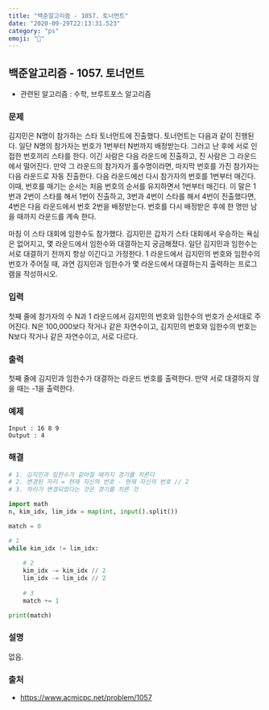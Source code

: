 ```yaml
---
title: "백준알고리즘 - 1057. 토너먼트"
date: "2020-09-29T22:13:31.523"
category: "ps"
emoji: "🌄"
---
```


## 백준알고리즘 - 1057. 토너먼트

- 관련된 알고리즘 : 수학, 브루트포스 알고리즘

### 문제

김지민은 N명이 참가하는 스타 토너먼트에 진출했다. 토너먼트는 다음과 같이 진행된다. 일단 N명의 참가자는 번호가 1번부터 N번까지 배정받는다. 그러고 난 후에 서로 인접한 번호끼리 스타를 한다. 이긴 사람은 다음 라운드에 진출하고, 진 사람은 그 라운드에서 떨어진다. 만약 그 라운드의 참가자가 홀수명이라면, 마지막 번호를 가진 참가자는 다음 라운드로 자동 진출한다. 다음 라운드에선 다시 참가자의 번호를 1번부터 매긴다. 이때, 번호를 매기는 순서는 처음 번호의 순서를 유지하면서 1번부터 매긴다. 이 말은 1번과 2번이 스타를 해서 1번이 진출하고, 3번과 4번이 스타를 해서 4번이 진출했다면, 4번은 다음 라운드에서 번호 2번을 배정받는다. 번호를 다시 배정받은 후에 한 명만 남을 때까지 라운드를 계속 한다.

마침 이 스타 대회에 임한수도 참가했다. 김지민은 갑자기 스타 대회에서 우승하는 욕심은 없어지고, 몇 라운드에서 임한수와 대결하는지 궁금해졌다. 일단 김지민과 임한수는 서로 대결하기 전까지 항상 이긴다고 가정한다. 1 라운드에서 김지민의 번호와 임한수의 번호가 주어질 때, 과연 김지민과 임한수가 몇 라운드에서 대결하는지 출력하는 프로그램을 작성하시오.

### 입력

첫째 줄에 참가자의 수 N과 1 라운드에서 김지민의 번호와 임한수의 번호가 순서대로 주어진다. N은 100,000보다 작거나 같은 자연수이고, 김지민의 번호와 임한수의 번호는 N보다 작거나 같은 자연수이고, 서로 다르다.

### 출력

첫째 줄에 김지민과 임한수가 대결하는 라운드 번호를 출력한다. 만약 서로 대결하지 않을 때는 -1을 출력한다.

### 예제

```
Input : 16 8 9
Output : 4
```

### 해결

```python
# 1. 김지민과 임한수가 같아질 때까지 경기를 치른다
# 2. 변경된 자리 = 현재 자신의 번호 - 현재 자신의 번호 // 2
# 3. 자리가 변경되었다는 것은 경기를 치른 것

import math
n, kim_idx, lim_idx = map(int, input().split())

match = 0

# 1
while kim_idx != lim_idx:
    
    # 2
    kim_idx -= kim_idx // 2
    lim_idx -= lim_idx // 2
    
    # 3
    match += 1

print(match)

```

### 설명

없음.

### 출처

- https://www.acmicpc.net/problem/1057
